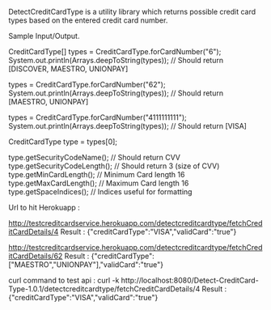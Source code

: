 DetectCreditCardType is a utility library which returns possible credit card types based on the entered credit card number.

Sample Input/Output.

CreditCardType[] types = CreditCardType.forCardNumber("6");
System.out.println(Arrays.deepToString(types)); // Should return [DISCOVER, MAESTRO, UNIONPAY]

types = CreditCardType.forCardNumber("62");
System.out.println(Arrays.deepToString(types)); // Should return [MAESTRO, UNIONPAY]

types = CreditCardType.forCardNumber("4111111111");
System.out.println(Arrays.deepToString(types)); // Should return [VISA]

CreditCardType type = types[0];

type.getSecurityCodeName();   // Should return CVV
type.getSecurityCodeLength(); // Should return 3 (size of CVV)
type.getMinCardLength();      // Minimum Card length 16
type.getMaxCardLength();      // Maximum Card length 16
type.getSpaceIndices();       // Indices useful for formatting

Url to hit Herokuapp  : 

http://testcreditcardservice.herokuapp.com/detectcreditcardtype/fetchCreditCardDetails/4
Result : {"creditCardType":"VISA","validCard":"true"}

http://testcreditcardservice.herokuapp.com/detectcreditcardtype/fetchCreditCardDetails/62
Result : {"creditCardType":["MAESTRO","UNIONPAY"],"validCard":"true"}

curl command to test api :
curl -k http://localhost:8080/Detect-CreditCard-Type-1.0.1/detectcreditcardtype/fetchCreditCardDetails/4
Result :  {"creditCardType":"VISA","validCard":"true"}

